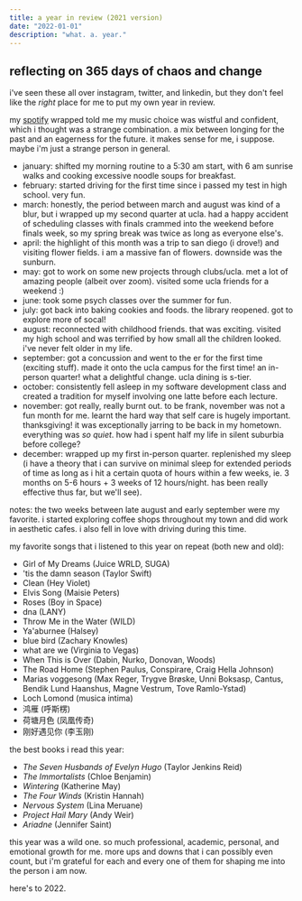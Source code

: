 ```yaml
---
title: a year in review (2021 version)
date: "2022-01-01"
description: "what. a. year."
---
```


## reflecting on 365 days of chaos and change

i've seen these all over instagram, twitter, and linkedin, but they don't feel like the *right* place for me to put my own year in review. 

my [spotify](https://open.spotify.com/user/-catheriiine?si=cac3aac281704aad) wrapped told me my music choice was wistful and confident, which i thought was a strange combination. a mix between longing for the past and an eagerness for the future. it makes sense for me, i suppose. maybe i'm just a strange person in general. 
- january: shifted my morning routine to a 5:30 am start, with 6 am sunrise walks and cooking excessive noodle soups for breakfast.  
- february: started driving for the first time since i passed my test in high school. very fun. 
- march: honestly, the period between march and august was kind of a blur, but i wrapped up my second quarter at ucla. had a happy accident of scheduling classes with finals crammed into the weekend before finals week, so my spring break was twice as long as everyone else's. 
- april: the highlight of this month was a trip to san diego (i drove!) and visiting flower fields. i am a massive fan of flowers. downside was the sunburn. 
- may: got to work on some new projects through clubs/ucla. met a lot of amazing people (albeit over zoom). visited some ucla friends for a weekend :)
- june: took some psych classes over the summer for fun. 
- july: got back into baking cookies and foods. the library reopened. got to explore more of socal! 
- august: reconnected with childhood friends. that was exciting. visited my high school and was terrified by how small all the children looked. i've never felt older in my life. 
- september: got a concussion and went to the er for the first time (exciting stuff). made it onto the ucla campus for the first time! an in-person quarter! what a delightful change. ucla dining is s-tier. 
- october: consistently fell asleep in my software development class and created a tradition for myself involving one latte before each lecture. 
- november: got really, really burnt out. to be frank, november was not a fun month for me. learnt the hard way that self care is hugely important. thanksgiving! it was exceptionally jarring to be back in my hometown. everything was *so quiet*. how had i spent half my life in silent suburbia before college? 
- december: wrapped up my first in-person quarter. replenished my sleep (i have a theory that i can survive on minimal sleep for extended periods of time as long as i hit a certain quota of hours within a few weeks, ie. 3 months on 5-6 hours + 3 weeks of 12 hours/night. has been really effective thus far, but we'll see). 

notes: the two weeks between late august and early september were my favorite. i started exploring coffee shops throughout my town and did work in aesthetic cafes. i also fell in love with driving during this time. 

my favorite songs that i listened to this year on repeat (both new and old): 
- Girl of My Dreams (Juice WRLD, SUGA)
- 'tis the damn season (Taylor Swift)
- Clean (Hey Violet)
- Elvis Song (Maisie Peters)
- Roses (Boy in Space)
- dna (LANY)
- Throw Me in the Water (WILD)
- Ya'aburnee (Halsey)
- blue bird (Zachary Knowles)
- what are we (Virginia to Vegas)
- When This is Over (Dabin, Nurko, Donovan, Woods)
- The Road Home (Stephen Paulus, Conspirare, Craig Hella Johnson)
- Marias voggesong (Max Reger, Trygve Brøske, Unni Boksasp, Cantus, Bendik Lund Haanshus, Magne Vestrum, Tove Ramlo-Ystad) 
- Loch Lomond (musica intima)
- 鸿雁 (呼斯楞)
- 荷塘月色 (凤凰传奇)
- 刚好遇见你 (李玉刚)

the best books i read this year: 
- *The Seven Husbands of Evelyn Hugo* (Taylor Jenkins Reid)
- *The Immortalists* (Chloe Benjamin)
- *Wintering* (Katherine May)
- *The Four Winds* (Kristin Hannah) 
- *Nervous System* (Lina Meruane)
- *Project Hail Mary* (Andy Weir)
- *Ariadne* (Jennifer Saint)

this year was a wild one. so much professional, academic, personal, and emotional growth for me. more ups and downs that i can possibly even count, but i'm grateful for each and every one of them for shaping me into the person i am now. 

here's to 2022. 